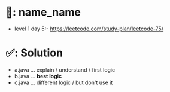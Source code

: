 # 📄: name_name

<!-- - (0_asdf) :- https://github.com/withrvr/DSA-Final-450-Sheet -->
- level 1 day 5:- https://leetcode.com/study-plan/leetcode-75/
<!-- - https://neetcode.io/practice -->
<!-- - https://www.techinterviewhandbook.org/grind75?weeks=26&hours=40 -->

# ✅: Solution

- a.java ... explain / understand / first logic
- b.java ... **best logic**
- c.java ... different logic / but don't use it
